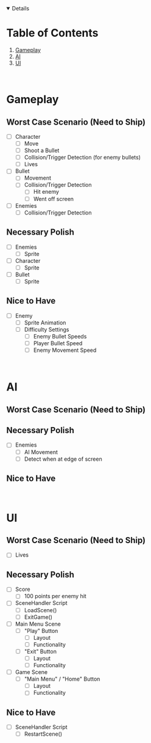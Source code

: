 <!-- TABLE OF CONTENTS -->
<details open="open">
  <h1>Table of Contents</h1>
  <ol>
    <li>
      <a href="#gameplay">Gameplay</a>
    </li>
    <li>
      <a href="#ai">AI</a>
    </li>
    <li>
      <a href="#ui">UI</a>
    </li>
  </ol>
</details>
<br />


# Gameplay

## Worst Case Scenario (Need to Ship)
- [ ] Character
  - [ ] Move
  - [ ] Shoot a Bullet
  - [ ] Collision/Trigger Detection (for enemy bullets)
  - [ ] Lives
- [ ] Bullet
  - [ ] Movement
  - [ ] Collision/Trigger Detection
    - [ ] Hit enemy
    - [ ] Went off screen
- [ ] Enemies
  - [ ] Collision/Trigger Detection

## Necessary Polish
- [ ] Enemies
  - [ ] Sprite
- [ ] Character
  - [ ] Sprite
- [ ] Bullet
  - [ ] Sprite

## Nice to Have
- [ ] Enemy
  - [ ] Sprite Animation
  - [ ] Difficulty Settings
    - [ ] Enemy Bullet Speeds
    - [ ] Player Bullet Speed
    - [ ] Enemy Movement Speed

<br />


# AI

## Worst Case Scenario (Need to Ship)

## Necessary Polish
- [ ] Enemies
  - [ ] AI Movement
  - [ ] Detect when at edge of screen

## Nice to Have

<br />



# UI

## Worst Case Scenario (Need to Ship)
- [ ] Lives

## Necessary Polish
- [ ] Score
  - [ ] 100 points per enemy hit
- [ ] SceneHandler Script
  - [ ] LoadScene()
  - [ ] ExitGame()
- [ ] Main Menu Scene
  - [ ] "Play" Button
    - [ ] Layout
    - [ ] Functionality
  - [ ] "Exit" Button
    - [ ] Layout
    - [ ] Functionality
- [ ] Game Scene
  - [ ] "Main Menu" / "Home" Button
    - [ ] Layout
    - [ ] Functionality

## Nice to Have
- [ ] SceneHandler Script
  - [ ] RestartScene()

<br />

